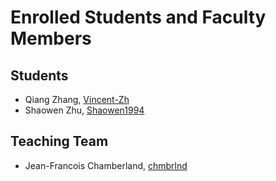 # Enrolled Students and Faculty Members


## Students
* Qiang Zhang, [Vincent-Zh](https://github.com/Vincent-Zh)
* Shaowen Zhu, [Shaowen1994](https://github.com/Shawoen1994)
## Teaching Team

* Jean-Francois Chamberland, [chmbrlnd](https://github.com/chmbrlnd)
